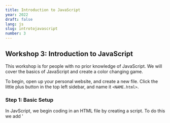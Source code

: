 ```yaml
---
title: Introduction to JavaScript
year: 2022
draft: false
lang: js
slug: introtojavascript
number: 3
---
```

## Workshop 3: Introduction to JavaScript

This workshop is for people with no prior knowledge of JavaScript. We will cover the basics of JavaScript and create a color changing game. 

To begin, open up your personal website, and create a new file. Click the little plus button in the top left sidebar, and name it `<NAME.html>`.

### Step 1: Basic Setup

In JavScript, we begin coding in an HTML file by creating a script. To do this we add '<script>' into our HTML document.  

```html
<!DOCTYPE html>
<html>
    <script>
        // code goes here!
    </script>
</html>
```


### Step 2: Basic JavaScript Commands 
  
To create a function in JavaScript, we use the syntax below. We can code many functions to perform different operations. 
  
```html
<!DOCTYPE html>
<html>
    <script>
        function nameOfFunction(parameter1, parameter2) {
          // function code goes here!
        }
    </script>
</html>
```
  
At the end of the function, we can return a value using 'return'.

### Step 3: Variables

In JavaScript to create a new variable we use `<var>`. Then, to assign the varibale a value, we use the operator `=`. 
We do not need to use specific data types in JavaScript. Theses statements end with a semicolon. 
Here is an example function with a variable.
  
```
html
<!DOCTYPE html>
<html>
    <script>
        function sum(parameter1, parameter2) {
          var sum = parameter1 + parameter2;
          return sum;
        }
    </script>
</html>
```
  
### Step 4: Loops

Two important loops we can learn about in JavaScript are for loops and while loops. 
  
In a for loop, the block of code is repeated a specified number of times.
  
```
html
<!DOCTYPE html>
<html>
    <script>
        function nameOfFunction() {
          for (var i = START; i < END; i++) {
            // code goes here!
          }
        }
    </script>
</html>
```
  
In a while loop, the block of code is repeated while a condition remains true.
  
  
```
html
<!DOCTYPE html>
<html>
    <script>
        function nameOfFunction() {
          var i = START;
          while (i < END) {
            // code goes here!
            i = i+1;
          }
        }
    </script>
</html>
```

### Step 5: Challenge

Today's activity is to create a color changing box game. We will learn about JavaScript in the process!

First, we want to create our box element. To do this, we add the following code for its style.

```html
<!DOCTYPE html>
<html>
    <head>
      <style>
        .box {

            height: 200px;
            width: 200px;
            padding: 10px ;
            border: 10px solid black;
            margin: 0;
          }
          .center {
            position: absolute;
            padding: 10px 24px; 
            left: 50%;
         }
      </style>
   </head>
</html>
```

Now, we are going to begin coding in JavaScript. To start, let's create a function that changes the color of the box to the user input.

```html
<!DOCTYPE html>
<html>
    <head>
      <style>
        .box {

            height: 200px;
            width: 200px;
            padding: 10px ;
            border: 10px solid black;
            margin: 0;
          }
          .center {
            position: absolute;
            padding: 10px 24px; 
            left: 50%;
         }
      </style>
      <script>
        function changeHeadingBg(color){
            document.getElementById("b").style.background = color;
        }
      </script>
   </head>
</html>
```

Then, let's add a title for our project!

```html
<!DOCTYPE html>
<html>
    <head>
      <style>
        .box {

            height: 200px;
            width: 200px;
            padding: 10px ;
            border: 10px solid black;
            margin: 0;
          }
          .center {
            position: absolute;
            padding: 10px 24px; 
            left: 50%;
         }
      </style>
      <script>
        function changeHeadingBg(color){
            document.getElementById("b").style.background = color;
        }
      </script>
      <body>
        <h1 id="h">Welcome to My Color Changing Game!</h1>
      </body>
   </head>
</html>
```

After this, to create our box and display it on the screen, we want to write the following code:

```html
<!DOCTYPE html>
<html>
    <head>
      <style>
        .box {

            height: 200px;
            width: 200px;
            padding: 10px ;
            border: 10px solid black;
            margin: 0;
          }
          .center {
            position: absolute;
            padding: 10px 24px; 
            left: 50%;
         }
      </style>
      <script>
        function changeHeadingBg(color){
            document.getElementById("b").style.background = color;
        }
      </script>
      <body>
        <h1 id="h">Welcome to My Color Changing Game!</h1>
        <div id = "b" class = "center"> 
            <div class = "box" > 
            </div>
        </div>
      </body>
   </head>
</html>
```
  
Then, let's make buttons to change our box's color! You can use any combination of three numbers 
0-255 to specify red, blue, and green values.

```html
<!DOCTYPE html>
<html>
    <head>
      <style>
        .box {

            height: 200px;
            width: 200px;
            padding: 10px ;
            border: 10px solid black;
            margin: 0;
          }
          .center {
            position: absolute;
            padding: 10px 24px; 
            left: 50%;
         }
      </style>
      <script>
        function changeHeadingBg(color){
            document.getElementById("b").style.background = color;
        }
      </script>
      <body>
        <h1 id="h">Welcome to My Color Changing Game!</h1>
        <div id = "b" class = "center"> 
            <div class = "box" > 
            </div>
        </div>
        <div>
          <label>Change Heading Background To:</label>
          <button type="button" onclick="changeHeadingBg('rgb(255,0,0)');">Red</button>
          <button type="button" onclick="changeHeadingBg('rgb(0,255,0)');">Green</button>
          <button type="button" onclick="changeHeadingBg('rgb(0,0,255)');">Blue</button>
        </div>
      </body>
   </head>
</html>
```

https://replit.com/join/kaeacxgecr-lindsayfabrican

### Challenge

Try to add more objects and colors! See if you can receive input for a color and then make the box the color of your string! Next week, we will make a login form using JavaScript to access your coding prjoects on your personal website!
